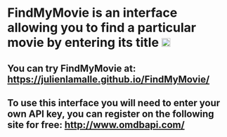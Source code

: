 # FindMyMovie is an interface allowing you to find a particular movie by entering its title <img src="https://camo.githubusercontent.com/14758df13e2b9c312a5b911d3bb8b7418f7a8c3c/68747470733a2f2f64657669636f6e732e6769746875622e696f2f64657669636f6e2f64657669636f6e2e6769742f69636f6e732f6a6176617363726970742f6a6176617363726970742d6f726967696e616c2e737667" alt="javascript" width="20" height="20" data-canonical-src="https://devicons.github.io/devicon/devicon.git/icons/javascript/javascript-original.svg" style="max-width:100%;">

## You can try FindMyMovie at: https://julienlamalle.github.io/FindMyMovie/

## To use this interface you will need to enter your own API key, you can register on the following site for free: http://www.omdbapi.com/ 